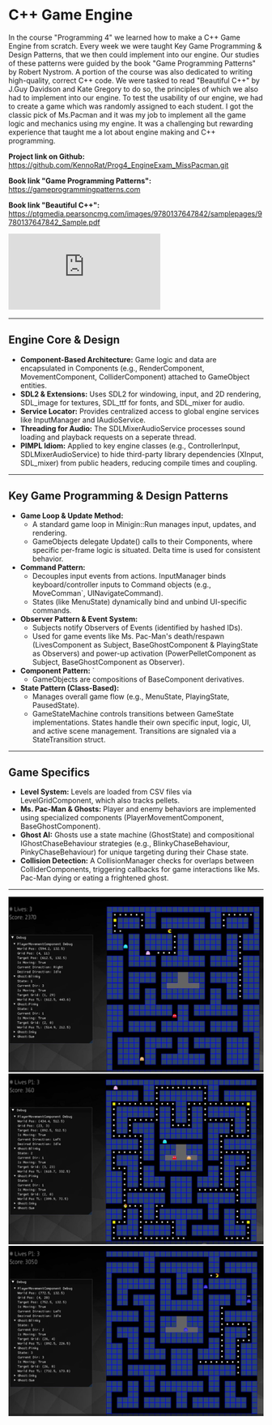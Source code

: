 <h1>C++ Game Engine</h1>

In the course "Programming 4" we learned how to make a C++ Game Engine from scratch.
Every week we were taught Key Game Programming & Design Patterns, that we then could implement into our engine.
Our studies of these patterns were guided by the book "Game Programming Patterns" by Robert Nystrom. 
A portion of the course was also dedicated to writing high-quality, correct C++ code.
We were tasked to read "Beautiful C++" by J.Guy Davidson and Kate Gregory to do so, the principles of which we also had to implement into our engine.
To test the usability of our engine, we had to create a game which was randomly assigned to each student.
I got the classic pick of Ms.Pacman and it was my job to implement all the game logic and mechanics using my engine.
It was a challenging but rewarding experience that taught me a lot about engine making and C++ programming.

<!-- Project link --> 
**Project link on Github:** https://github.com/KennoRat/Prog4_EngineExam_MissPacman.git
<!-- Book links -->
**Book link "Game Programming Patterns":** https://gameprogrammingpatterns.com

**Book link "Beautiful C++":** https://ptgmedia.pearsoncmg.com/images/9780137647842/samplepages/9780137647842_Sample.pdf

<!-- Embedded Video -->
<div class="video-wrapper">
  <iframe
  src="https://www.youtube-nocookie.com/embed/K2_WCrUtpi4"
  title="Shield Arise Gameplay Video" frameborder="0" allow="accelerometer;
  autoplay;
  clipboard-write;
  encrypted-media;
  gyroscope;
  picture-in-picture"
  allowfullscreen></iframe>
</div>

---

## Engine Core & Design

-  **Component-Based Architecture:** Game logic and data are encapsulated in Components (e.g., RenderComponent, MovementComponent, ColliderComponent) attached to GameObject entities.
-  **SDL2 & Extensions:** Uses SDL2 for windowing, input, and 2D rendering, SDL_image for textures, SDL_ttf for fonts, and SDL_mixer for audio.
-  **Service Locator:** Provides centralized access to global engine services like InputManager and IAudioService.
-  **Threading for Audio:** The SDLMixerAudioService processes sound loading and playback requests on a seperate thread.
-  **PIMPL Idiom:** Applied to key engine classes (e.g., ControllerInput, SDLMixerAudioService) to hide third-party library dependencies (XInput, SDL_mixer) from public headers, reducing compile times and coupling.

---

## Key Game Programming & Design Patterns

-   **Game Loop & Update Method:**
    -   A standard game loop in Minigin::Run manages input, updates, and rendering.
    -   GameObjects delegate Update() calls to their Components, where specific per-frame logic is situated. Delta time is used for consistent behavior.
-   **Command Pattern:**
    -   Decouples input events from actions. InputManager binds keyboard/controller inputs to Command objects (e.g., MoveComman`, UINavigateCommand).
    -   States (like MenuState) dynamically bind and unbind UI-specific commands.
-   **Observer Pattern & Event System:**
    -   Subjects notify Observers of Events (identified by hashed IDs).
    -   Used for game events like Ms. Pac-Man's death/respawn (LivesComponent as Subject, BaseGhostComponent & PlayingState as Observers) and power-up activation (PowerPelletComponent as Subject, BaseGhostComponent as Observer).
-   **Component Pattern:** `
    - GameObjects are compositions of BaseComponent derivatives.
-   **State Pattern (Class-Based):**
    -   Manages overall game flow (e.g., MenuState, PlayingState, PausedState).
    -   GameStateMachine controls transitions between GameState implementations. States handle their own specific input, logic, UI, and active scene management. Transitions are signaled via a StateTransition struct.

---

## Game Specifics

-   **Level System:** Levels are loaded from CSV files via LevelGridComponent, which also tracks pellets.
-   **Ms. Pac-Man & Ghosts:** Player and enemy behaviors are implemented using specialized components (PlayerMovementComponent, BaseGhostComponent).
-   **Ghost AI:** Ghosts use a state machine (GhostState) and compositional IGhostChaseBehaviour strategies (e.g., BlinkyChaseBehaviour, PinkyChaseBehaviour) for unique targeting during their Chase state.
-   **Collision Detection:** A CollisionManager checks for overlaps between ColliderComponents, triggering callbacks for game interactions like Ms. Pac-Man dying or eating a frightened ghost.

---

![MsPacman Gameplay1](../assets/images/GameEngine_MsPacman/GameplayScreenshot1.png)
![MsPacman Gameplay2](../assets/images/GameEngine_MsPacman/GameplayScreenshot2.png)
![MsPacman Gameplay3](../assets/images/GameEngine_MsPacman/GameplayScreenshot3.png)